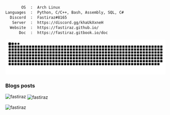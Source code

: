 ```text
       OS  :  Arch Linux
Languages  :  Python, C/C++, Bash, Assembly, SQL, C#
  Discord  :  Fastiraz#8165
   Server  :  https://discord.gg/khaUkXxneH
  Website  :  https://fastiraz.github.io/
      Doc  :  https://fastiraz.gitbook.io/doc
```

<a href="https://discord.gg/khaUkXxneH" target="_blank"><img src="https://github.com/Fastiraz/Fastiraz/blob/main/assets/github-contribution-grid-snake.svg" alt="snake"></a>

### Blogs posts
<!-- BLOG-POST-LIST:START -->
<!-- BLOG-POST-LIST:END -->

<!--<h3 align="left">Connect with me:</h3>
<p align="left">
<a href="https://dev.to/fastiraz" target="blank"><img align="center" src="https://raw.githubusercontent.com/rahuldkjain/github-profile-readme-generator/master/src/images/icons/Social/devto.svg" alt="fastiraz" height="30" width="40" /></a>
<a href="https://twitter.com/fastiraz" target="blank"><img align="center" src="https://raw.githubusercontent.com/rahuldkjain/github-profile-readme-generator/master/src/images/icons/Social/twitter.svg" alt="fastiraz" height="30" width="40" /></a>
</p>-->

<p><img align="left" src="https://github-readme-stats.vercel.app/api/top-langs?username=fastiraz&show_icons=true&locale=en&layout=compact" alt="fastiraz" /></p>

<p>&nbsp;<img align="center" src="https://github-readme-stats.vercel.app/api?username=fastiraz&show_icons=true&locale=en" alt="fastiraz" /></p>

<p><img align="center" src="https://github-readme-streak-stats.herokuapp.com/?user=fastiraz&" alt="fastiraz" /></p>
